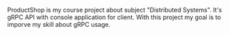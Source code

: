 ProductShop is my course project about subject "Distributed Systems". It's gRPC API with console application for client. With this project my goal is to imporve my skill about gRPC usage.
